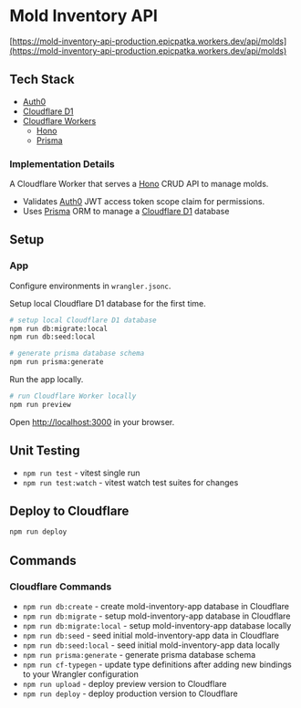 # Mold Inventory API

[https://mold-inventory-api-production.epicpatka.workers.dev/api/molds](https://mold-inventory-api-production.epicpatka.workers.dev/api/molds)

## Tech Stack
- [Auth0](https://auth0.com/)
- [Cloudflare D1](https://developers.cloudflare.com/d1/)
- [Cloudflare Workers](https://developers.cloudflare.com/workers/)
  - [Hono](https://hono.dev/)
  - [Prisma](https://www.prisma.io/)

### Implementation Details

A Cloudflare Worker that serves a [Hono](https://hono.dev/) CRUD API to manage molds.
- Validates [Auth0](https://auth0.com/) JWT access token scope claim for permissions.
- Uses [Prisma](https://www.prisma.io/) ORM to manage a [Cloudflare D1](https://developers.cloudflare.com/d1/) database


## Setup

### App

Configure environments in `wrangler.jsonc`.

Setup local Cloudflare D1 database for the first time.
```bash
# setup local Cloudflare D1 database
npm run db:migrate:local
npm run db:seed:local

# generate prisma database schema
npm run prisma:generate
```

Run the app locally.
```bash
# run Cloudflare Worker locally
npm run preview
```

Open [http://localhost:3000](http://localhost:3000) in your browser.

## Unit Testing
- `npm run test` - vitest single run
- `npm run test:watch` - vitest watch test suites for changes

## Deploy to Cloudflare
```bash
npm run deploy
```

## Commands

### Cloudflare Commands
- `npm run db:create` - create mold-inventory-app database in Cloudflare
- `npm run db:migrate` - setup mold-inventory-app database in Cloudflare
- `npm run db:migrate:local` - setup mold-inventory-app database locally
- `npm run db:seed` - seed initial mold-inventory-app data in Cloudflare
- `npm run db:seed:local` - seed initial mold-inventory-app data locally
- `npm run prisma:generate` - generate prisma database schema
- `npm run cf-typegen` - update type definitions after adding new bindings to your Wrangler configuration
- `npm run upload` - deploy preview version to Cloudflare
- `npm run deploy` - deploy production version to Cloudflare
